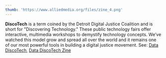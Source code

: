 ```yaml
---
thumb: 'https://www.alliedmedia.org/files/zine_4.png'
---
```


**DiscoTech** is a term coined by the Detroit Digital Justice Coalition and is short for "Discovering Technology." These public technology fairs offer interactive, multimedia workshops to demystify technology concepts. We’ve watched this model grow and spread all over the world and it remains one of our most powerful tools in building a digital justice movement. See: [Data DiscoTech](https://www.alliedmedia.org/news/2015/08/26/sept-19-%E2%80%9Cdata-discotech%E2%80%9D-event-explore-impact-open-data-grassroots-communities), [Data DiscoTech Zine](https://www.alliedmedia.org/files/ddjc_zine-final-rgb.pdf)
